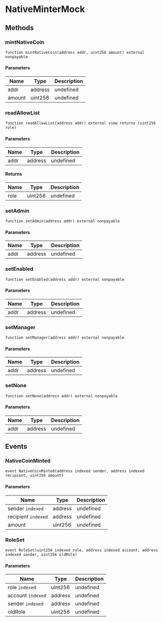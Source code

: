 # NativeMinterMock









## Methods

### mintNativeCoin

```solidity
function mintNativeCoin(address addr, uint256 amount) external nonpayable
```





#### Parameters

| Name | Type | Description |
|---|---|---|
| addr | address | undefined |
| amount | uint256 | undefined |

### readAllowList

```solidity
function readAllowList(address addr) external view returns (uint256 role)
```





#### Parameters

| Name | Type | Description |
|---|---|---|
| addr | address | undefined |

#### Returns

| Name | Type | Description |
|---|---|---|
| role | uint256 | undefined |

### setAdmin

```solidity
function setAdmin(address addr) external nonpayable
```





#### Parameters

| Name | Type | Description |
|---|---|---|
| addr | address | undefined |

### setEnabled

```solidity
function setEnabled(address addr) external nonpayable
```





#### Parameters

| Name | Type | Description |
|---|---|---|
| addr | address | undefined |

### setManager

```solidity
function setManager(address addr) external nonpayable
```





#### Parameters

| Name | Type | Description |
|---|---|---|
| addr | address | undefined |

### setNone

```solidity
function setNone(address addr) external nonpayable
```





#### Parameters

| Name | Type | Description |
|---|---|---|
| addr | address | undefined |



## Events

### NativeCoinMinted

```solidity
event NativeCoinMinted(address indexed sender, address indexed recipient, uint256 amount)
```





#### Parameters

| Name | Type | Description |
|---|---|---|
| sender `indexed` | address | undefined |
| recipient `indexed` | address | undefined |
| amount  | uint256 | undefined |

### RoleSet

```solidity
event RoleSet(uint256 indexed role, address indexed account, address indexed sender, uint256 oldRole)
```





#### Parameters

| Name | Type | Description |
|---|---|---|
| role `indexed` | uint256 | undefined |
| account `indexed` | address | undefined |
| sender `indexed` | address | undefined |
| oldRole  | uint256 | undefined |



